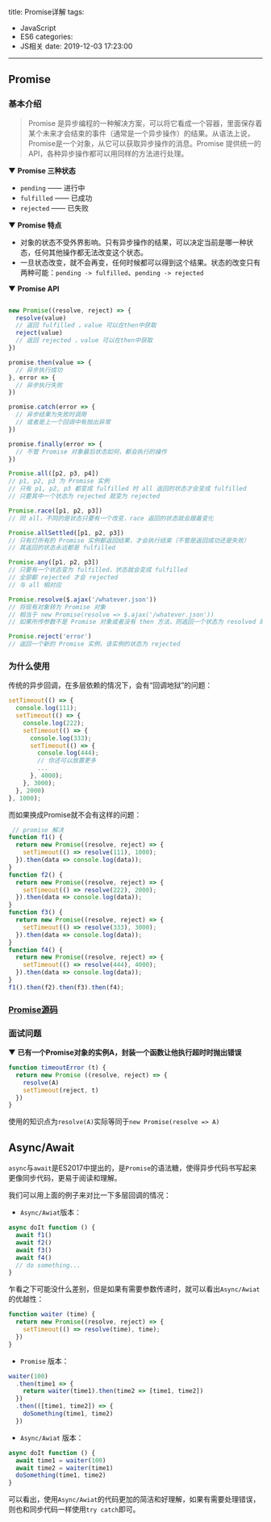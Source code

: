 title: Promise详解
tags:
  - JavaScript
  - ES6
categories:
  - JS相关
date: 2019-12-03 17:23:00
---
## Promise

### 基本介绍

> Promise 是异步编程的一种解决方案，可以将它看成一个容器，里面保存着某个未来才会结束的事件（通常是一个异步操作）的结果。从语法上说，Promise是一个对象，从它可以获取异步操作的消息。Promise 提供统一的 API，各种异步操作都可以用同样的方法进行处理。

▼ **Promise 三种状态**
* `pending` —— 进行中
* `fulfilled` —— 已成功
* `rejected` —— 已失败

▼ **Promise 特点**
* 对象的状态不受外界影响。只有异步操作的结果，可以决定当前是哪一种状态，任何其他操作都无法改变这个状态。
* 一旦状态改变，就不会再变，任何时候都可以得到这个结果。状态的改变只有两种可能：`pending -> fulfilled`、`pending -> rejected`

▼ **Promise API**
```js

new Promise((resolve, reject) => {
  resolve(value)
  // 返回 fulfilled ，value 可以在then中获取
  reject(value)
  // 返回 rejected ，value 可以在then中获取
})

promise.then(value => {
  // 异步执行成功
}, error => {
  // 异步执行失败
})

promise.catch(error => {
  // 异步结果为失败时调用
  // 或者是上一个回调中有抛出异常
})

promise.finally(error => {
  // 不管 Promise 对象最后状态如何，都会执行的操作
})

Promise.all([p2, p3, p4])
// p1, p2, p3 为 Promise 实例
// 只有 p1, p2, p3 都变成 fulfilled 时 all 返回的状态才会变成 fulfilled
// 只要其中一个状态为 rejected 就变为 rejected

Promise.race([p1, p2, p3])
// 同 all，不同的是状态只要有一个改变，race 返回的状态就会跟着变化

Promise.allSettled([p1, p2, p3])
// 只有灯所有的 Promise 实例都返回结果，才会执行结束（不管是返回成功还是失败）
// 其返回的状态永远都是 fulfilled

Promise.any([p1, p2, p3])
// 只要有一个状态变为 fulfilled，状态就会变成 fulfilled
// 全部都 rejected 才会 rejected
// 与 all 相对应

Promise.resolve($.ajax('/whatever.json'))
// 将现有对象转为 Promise 对象
// 相当于 new Promise(resolve => $.ajax('/whatever.json'))
// 如果所传参数不是 Promise 对象或者没有 then 方法，则返回一个状态为 resolved 的 Promise 实例

Promise.reject('error')
// 返回一个新的 Promise 实例，该实例的状态为 rejected
```

### 为什么使用

传统的异步回调，在多层依赖的情况下，会有“回调地狱”的问题：

```js
setTimeout(() => {
  console.log(111);
  setTimeout(() => {
    console.log(222);
    setTimeout(() => {
      console.log(333);
      setTimeout(() => {
        console.log(444);
        // 你还可以放置更多
        ...
      }, 4000);
    }, 3000);
  }, 2000)
}, 1000);
```

而如果换成Promise就不会有这样的问题：

```js
 // promise 解决
function f1() {
  return new Promise((resolve, reject) => {
    setTimeout(() => resolve(111), 1000);
  }).then(data => console.log(data));
}
function f2() {
  return new Promise((resolve, reject) => {
    setTimeout(() => resolve(222), 2000);
  }).then(data => console.log(data));
}
function f3() {
  return new Promise((resolve, reject) => {
    setTimeout(() => resolve(333), 3000);
  }).then(data => console.log(data));
}
function f4() {
  return new Promise((resolve, reject) => {
    setTimeout(() => resolve(444), 4000);
  }).then(data => console.log(data));
}
f1().then(f2).then(f3).then(f4);
```

### [Promise源码](https://chromium.googlesource.com/v8/v8/+/3.29.45/src/promise.js?autodive=0%2F)

### 面试问题

▼ **已有一个Promise对象的实例A，封装一个函数让他执行超时时抛出错误**

```js
function timeoutError (t) {
  return new Promise ((resolve, reject) => {
    resolve(A)
    setTimeout(reject, t)
  })
}
```
使用的知识点为`resolve(A)`实际等同于`new Promise(resolve => A)`

## Async/Await

`async`与`await`是ES2017中提出的，是`Promise`的语法糖，使得异步代码书写起来更像同步代码，更易于阅读和理解。

我们可以用上面的例子来对比一下多层回调的情况：

* `Async/Awiat`版本：

```js
async doIt function () {
  await f1()
  await f2()
  await f3()
  await f4()
  // do something...
}
```

乍看之下可能没什么差别，但是如果有需要参数传递时，就可以看出`Async/Awiat`的优越性：

```js
function waiter (time) {
  return new Promise((resolve, reject) => {
    setTimeout(() => resolve(time), time);
  })
} 
```


* `Promise` 版本：

```js
waiter(100)
  .then(time1 => {
    return waiter(time1).then(time2 => [time1, time2])
  })
  .then(([time1, time2]) => {
    doSomething(time1, time2)
  })

```

* `Async/Awiat` 版本：

```js
async doIt function () {
  await time1 = waiter(100)
  await time2 = waiter(time1)
  doSomething(time1, time2)
}
```

可以看出，使用`Async/Awiat`的代码更加的简洁和好理解，如果有需要处理错误，则也和同步代码一样使用`try catch`即可。
